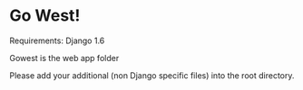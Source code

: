 Go West!
========

Requirements:  Django 1.6

Gowest is the web app folder

Please add your additional (non Django specific files) into the root directory.



